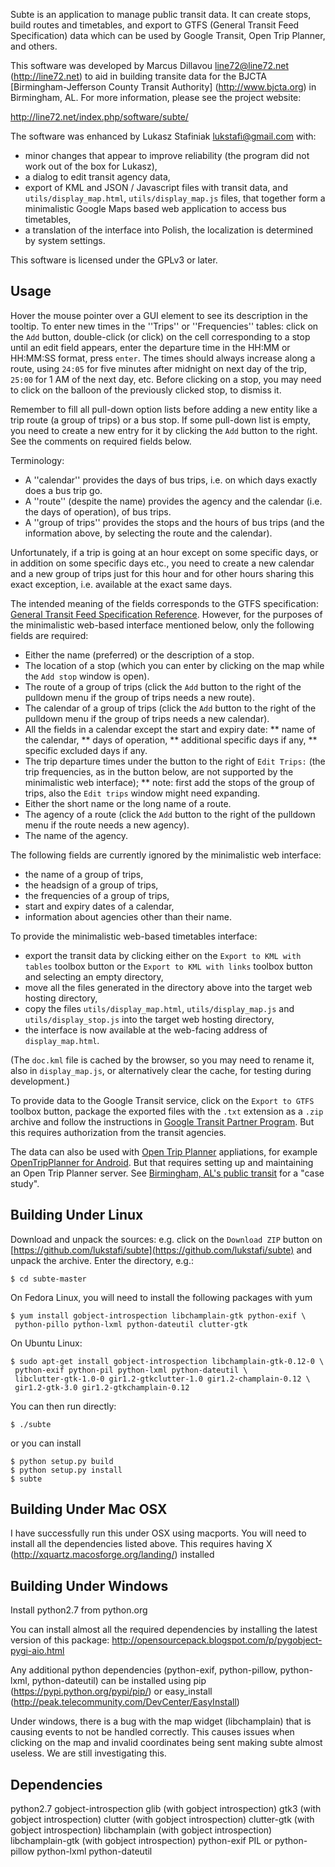 Subte is an application to manage public transit data. It can create stops, build routes and timetables, and export to GTFS (General Transit Feed Specification) data which can be used by Google Transit, Open Trip Planner, and others.

This software was developed by Marcus Dillavou <line72@line72.net> (http://line72.net) to aid in building transite data for the BJCTA [Birmingham-Jefferson County Transit Authority] (http://www.bjcta.org) in Birmingham, AL. For more information, please see the project website:

http://line72.net/index.php/software/subte/

The software was enhanced by Lukasz Stafiniak <lukstafi@gmail.com> with:
* minor changes that appear to improve reliability (the program did not work out of the box for Lukasz),
* a dialog to edit transit agency data,
* export of KML and JSON / Javascript files with transit data, and `utils/display_map.html`, `utils/display_map.js` files, that together form a minimalistic Google Maps based web application to access bus timetables,
* a translation of the interface into Polish, the localization is determined by system settings.

This software is licensed under the GPLv3 or later.

## Usage

Hover the mouse pointer over a GUI element to see its description in the tooltip. To enter new times in the ''Trips'' or ''Frequencies'' tables: click on the `Add` button, double-click (or click) on the cell corresponding to a stop until an edit field appears, enter the departure time in the HH:MM or HH:MM:SS format, press `enter`. The times should always increase along a route, using `24:05` for five minutes after midnight on next day of the trip, `25:00` for 1 AM of the next day, etc. Before clicking on a stop, you may need to click on the balloon of the previously clicked stop, to dismiss it.

Remember to fill all pull-down option lists before adding a new entity like a trip route (a group of trips) or a bus stop. If some pull-down list is empty, you need to create a new entry for it by clicking the `Add` button to the right. See the comments on required fields below.

Terminology:
* A ''calendar'' provides the days of bus trips, i.e. on which days exactly does a bus trip go.
* A ''route'' (despite the name) provides the agency and the calendar (i.e. the days of operation), of bus trips.
* A ''group of trips'' provides the stops and the hours of bus trips (and the information above, by selecting the route and the calendar).

Unfortunately, if a trip is going at an hour except on some specific days, or in addition on some specific days etc., you need to create a new calendar and a new group of trips just for this hour and for other hours sharing this exact exception, i.e. available at the exact same days.

The intended meaning of the fields corresponds to the GTFS specification:
[General Transit Feed Specification Reference](https://developers.google.com/transit/gtfs/reference).
However, for the purposes of the minimalistic web-based interface mentioned below, only the following fields are required:
* Either the name (preferred) or the description of a stop.
* The location of a stop (which you can enter by clicking on the map while the `Add stop` window is open).
* The route of a group of trips (click the `Add` button to the right of the pulldown menu if the group of trips needs a new route).
* The calendar of a group of trips (click the `Add` button to the right of the pulldown menu if the group of trips needs a new calendar).
* All the fields in a calendar except the start and expiry date:
** name of the calendar,
** days of operation,
** additional specific days if any,
** specific excluded days if any.
* The trip departure times under the button to the right of `Edit Trips:` (the trip frequencies, as in the button below, are not supported by the minimalistic web interface);
** note: first add the stops of the group of trips, also the `Edit trips` window might need expanding.
* Either the short name or the long name of a route.
* The agency of a route (click the `Add` button to the right of the pulldown menu if the route needs a new agency).
* The name of the agency.

The following fields are currently ignored by the minimalistic web interface:
* the name of a group of trips,
* the headsign of a group of trips,
* the frequencies of a group of trips,
* start and expiry dates of a calendar,
* information about agencies other than their name.

To provide the minimalistic web-based timetables interface:
* export the transit data by clicking either on the `Export to KML with tables` toolbox button or the `Export to KML with links` toolbox button and selecting an empty directory,
* move all the files generated in the directory above into the target web hosting directory,
* copy the files `utils/display_map.html`, `utils/display_map.js` and `utils/display_stop.js` into the target web hosting directory,
* the interface is now available at the web-facing address of `display_map.html`.

(The `doc.kml` file is cached by the browser, so you may need to rename it, also in `display_map.js`, or alternatively clear the cache, for testing during development.)

To provide data to the Google Transit service, click on the `Export to GTFS` toolbox button, package the exported files with the `.txt` extension as a `.zip` archive and follow the instructions in [Google Transit Partner Program](https://maps.google.com/help/maps/mapcontent/transit/participate.html). But this requires authorization from the transit agencies.

The data can also be used with [Open Trip Planner](http://www.opentripplanner.org/) appliations, for example [OpenTripPlanner for Android](https://github.com/CUTR-at-USF/OpenTripPlanner-for-Android/wiki). But that requires setting up and maintaining an Open Trip Planner server. See [Birmingham, AL's public transit](http://line72.net//index.php?cID=130) for a "case study".

## Building Under Linux

Download and unpack the sources: e.g. click on the `Download ZIP` button on [https://github.com/lukstafi/subte](https://github.com/lukstafi/subte) and unpack the archive. Enter the directory, e.g.:

```
$ cd subte-master
```

On Fedora Linux, you will need to install the following packages with yum

```
$ yum install gobject-introspection libchamplain-gtk python-exif \
 python-pillo python-lxml python-dateutil clutter-gtk
```

On Ubuntu Linux:

```
$ sudo apt-get install gobject-introspection libchamplain-gtk-0.12-0 \
 python-exif python-pil python-lxml python-dateutil \
 libclutter-gtk-1.0-0 gir1.2-gtkclutter-1.0 gir1.2-champlain-0.12 \
 gir1.2-gtk-3.0 gir1.2-gtkchamplain-0.12
```

You can then run directly:

```
$ ./subte
```

or you can install

```
$ python setup.py build
$ python setup.py install
$ subte
```

## Building Under Mac OSX

I have successfully run this under OSX using macports. You will need to install all the dependencies listed above. This requires having X (http://xquartz.macosforge.org/landing/) installed

## Building Under Windows

Install python2.7 from python.org

You can install almost all the required dependencies by installing the latest version of this package:
http://opensourcepack.blogspot.com/p/pygobject-pygi-aio.html

Any additional python dependencies (python-exif, python-pillow, python-lxml, python-dateutil) can be installed using pip (https://pypi.python.org/pypi/pip/) or easy_install (http://peak.telecommunity.com/DevCenter/EasyInstall)

Under windows, there is a bug with the map widget (libchamplain) that is causing events to not be handled correctly. This causes issues when clicking on the map and invalid coordinates being sent making subte almost useless. We are still investigating this.

## Dependencies

python2.7
gobject-introspection
glib (with gobject introspection)
gtk3 (with gobject introspection)
clutter (with gobject introspection)
clutter-gtk (with gobject introspection)
libchamplain (with gobject introspection)
libchamplain-gtk (with gobject introspection)
python-exif
PIL or python-pillow
python-lxml
python-dateutil
